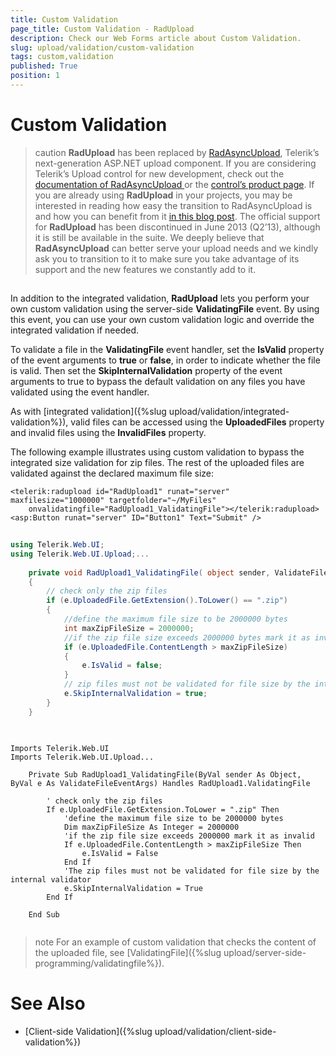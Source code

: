 ```yaml
---
title: Custom Validation
page_title: Custom Validation - RadUpload
description: Check our Web Forms article about Custom Validation.
slug: upload/validation/custom-validation
tags: custom,validation
published: True
position: 1
---
```


# Custom Validation



>caution  **RadUpload** has been replaced by [RadAsyncUpload](https://demos.telerik.com/aspnet-ajax/asyncupload/examples/overview/defaultcs.aspx), Telerik’s next-generation ASP.NET upload component. If you are considering Telerik’s Upload control for new development, check out the [documentation of RadAsyncUpload ](https://www.telerik.com/help/aspnet-ajax/asyncupload-overview.html) or the [control’s product page](https://www.telerik.com/products/aspnet-ajax/asyncupload.aspx). If you are already using **RadUpload** in your projects, you may be interested in reading how easy the transition to RadAsyncUpload is and how you can benefit from it [in this blog post](https://blogs.telerik.com/blogs/12-12-05/the-case-of-telerik-s-new-old-asp.net-ajax-upload-control-radasyncupload). The official support for **RadUpload** has been discontinued in June 2013 (Q2’13), although it is still be available in the suite. We deeply believe that **RadAsyncUpload** can better serve your upload needs and we kindly ask you to transition to it to make sure you take advantage of its support and the new features we constantly add to it.
>


## 

In addition to the integrated validation, **RadUpload** lets you perform your own custom validation using the server-side **ValidatingFile** event. By using this event, you can use your own custom validation logic and override the integrated validation if needed.

To validate a file in the **ValidatingFile** event handler, set the **IsValid** property of the event arguments to **true** or **false**, in order to indicate whether the file is valid. Then set the **SkipInternalValidation** property of the event arguments to true to bypass the default validation on any files you have validated using the event handler.

As with [integrated validation]({%slug upload/validation/integrated-validation%}), valid files can be accessed using the **UploadedFiles** property and invalid files using the **InvalidFiles** property.

The following example illustrates using custom validation to bypass the integrated size validation for zip files. The rest of the uploaded files are validated against the declared maximum file size:

````ASPNET
<telerik:radupload id="RadUpload1" runat="server" maxfilesize="1000000" targetfolder="~/MyFiles"
    onvalidatingfile="RadUpload1_ValidatingFile"></telerik:radupload>
<asp:Button runat="server" ID="Button1" Text="Submit" />
````







````C#
	     	
using Telerik.Web.UI;
using Telerik.Web.UI.Upload;...
    
    private void RadUpload1_ValidatingFile( object sender, ValidateFileEventArgs e) 
    {  
        // check only the zip files  
        if (e.UploadedFile.GetExtension().ToLower() == ".zip")  
        {    
            //define the maximum file size to be 2000000 bytes    
            int maxZipFileSize = 2000000;    
            //if the zip file size exceeds 2000000 bytes mark it as invalid    
            if (e.UploadedFile.ContentLength > maxZipFileSize)    
            {       
                e.IsValid = false;
            }    
            // zip files must not be validated for file size by the internal validator    
            e.SkipInternalValidation = true;
        }
    }
				
````
````VB.NET
	     	
Imports Telerik.Web.UI
Imports Telerik.Web.UI.Upload...

    Private Sub RadUpload1_ValidatingFile(ByVal sender As Object, ByVal e As ValidateFileEventArgs) Handles RadUpload1.ValidatingFile

        ' check only the zip files  
        If e.UploadedFile.GetExtension.ToLower = ".zip" Then
            'define the maximum file size to be 2000000 bytes    
            Dim maxZipFileSize As Integer = 2000000
            'if the zip file size exceeds 2000000 mark it as invalid
            If e.UploadedFile.ContentLength > maxZipFileSize Then
                e.IsValid = False
            End If
            'The zip files must not be validated for file size by the internal validator    
            e.SkipInternalValidation = True
        End If

    End Sub	
	
````


>note For an example of custom validation that checks the content of the uploaded file, see [ValidatingFile]({%slug upload/server-side-programming/validatingfile%}).
>


# See Also

 * [Client-side Validation]({%slug upload/validation/client-side-validation%})
